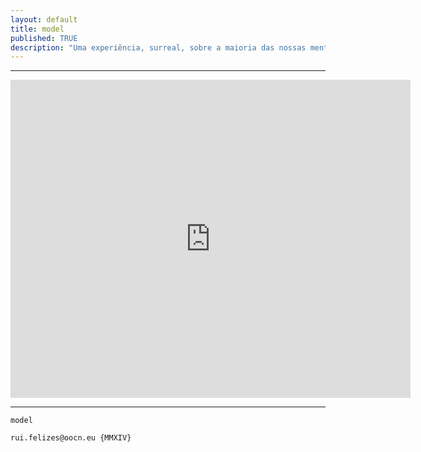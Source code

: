 ```yaml
---
layout: default
title: model
published: TRUE
description: "Uma experiência, surreal, sobre a maioria das nossas mentes. O sexo"
---
```

<!--2014-10-4-model.md-->
<hr>
<iframe src="https://docs.google.com/a/oocn.eu/presentation/d/1G7c1VuyviMVdhwBuZ7LAo5idLjoIMFUchSvav_-5lWA/embed?start=true&loop=true&delayms=5000" frameborder="0" width="640" height="509" allowfullscreen="true" mozallowfullscreen="true" webkitallowfullscreen="true"></iframe>
<hr>








```
model
```






























































```
rui.felizes@oocn.eu {MMXIV}
```

